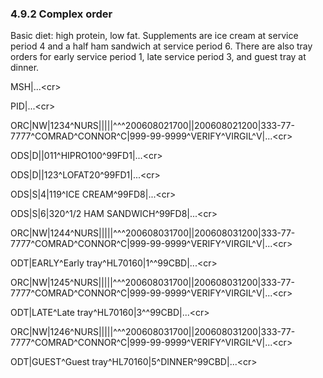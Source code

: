### 4.9.2 Complex order

Basic diet: high protein, low fat. Supplements are ice cream at service period 4 and a half ham sandwich at service period 6. There are also tray orders for early service period 1, late service period 3, and guest tray at dinner.

MSH|...&lt;cr>

PID|...&lt;cr>

ORC|NW|1234^NURS|||||^^^200608021700||200608021200|333-77-7777^COMRAD^CONNOR^C|999-99-9999^VERIFY^VIRGIL^V|...&lt;cr>

ODS|D||011^HIPRO100^99FD1|...&lt;cr>

ODS|D||123^LOFAT20^99FD1|...&lt;cr>

ODS|S|4|119^ICE CREAM^99FD8|...&lt;cr>

ODS|S|6|320^1/2 HAM SANDWICH^99FD8|...&lt;cr>

ORC|NW|1244^NURS|||||^^^200608031700||200608031200|333-77-7777^COMRAD^CONNOR^C|999-99-9999^VERIFY^VIRGIL^V|...&lt;cr>

ODT|EARLY^Early tray^HL70160|1^^99CBD|...&lt;cr>

ORC|NW|1245^NURS|||||^^^200608031700||200608031200|333-77-7777^COMRAD^CONNOR^C|999-99-9999^VERIFY^VIRGIL^V|...&lt;cr>

ODT|LATE^Late tray^HL70160|3^^99CBD|...&lt;cr>

ORC|NW|1246^NURS|||||^^^200608031700||200608031200|333-77-7777^COMRAD^CONNOR^C|999-99-9999^VERIFY^VIRGIL^V|...&lt;cr>

ODT|GUEST^Guest tray^HL70160|5^DINNER^99CBD|...&lt;cr>
